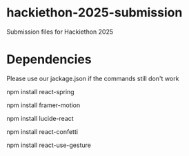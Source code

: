 # hackiethon-2025-submission
Submission files for Hackiethon 2025

# Dependencies
Please use our jackage.json if the commands still don't work

npm install react-spring

npm install framer-motion

npm install lucide-react

npm install react-confetti

npm install react-use-gesture
